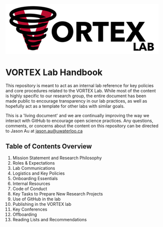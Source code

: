 <img src="/vortex_logo_crop.tif" alt="VORTEX logo"/>

# VORTEX Lab Handbook
This repository is meant to act as an internal lab reference for key policies and core procedures related to the VORTEX Lab. While most of the content is highly specific to our research group, the entire document has been made public to encourage transparency in our lab practices, as well as hopefully act as a template for other labs with similar goals.

This is a 'living document' and we are continually improving the way we interact with GitHub to encourage open science practices. Any questions, comments, or concerns about the content on this repository can be directed to Jason Au at jason.au@uwaterloo.ca

## Table of Contents Overview
1. Mission Statement and Research Philosophy
2. Roles & Expectations
3. Lab Communications
4. Logistics and Key Policies
5. Onboarding Essentials
6. Internal Resources
7. Code of Conduct
8. Key Tasks to Prepare New Research Projects
9. Use of GitHub in the lab
10. Publishing in the VORTEX lab
11. Key Conferences
12. Offboarding
13. Reading Lists and Recommendations
